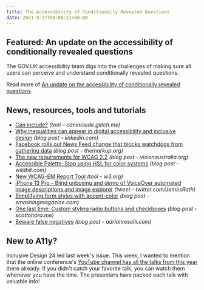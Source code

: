 ```yaml
---
title: The Accessibility of Conditionally Revealed Questions
date: 2021-9-27T08:00:21+00:00
---
```


## Featured: An update on the accessibility of conditionally revealed questions

The GOV.UK accessibility team digs into the challenges of making sure all users can perceive and understand conditionally revealed questions.

Read more of [An update on the accessibility of conditionally revealed questions](https://accessibility.blog.gov.uk/2021/09/21/an-update-on-the-accessibility-of-conditionally-revealed-questions/).

## News, resources, tools and tutorials

- [Can include?](https://caninclude.glitch.me) *(tool – caninclude.glitch.me)*
- [Why inequalities can appear in digital accessibility and inclusive design](https://www.linkedin.com/pulse/why-inequalities-can-appear-digital-accessibility-ford-williams) *(blog post – linkedin.com)*
- [Facebook rolls out News Feed change that blocks watchdogs from gathering data](https://themarkup.org/citizen-browser/2021/09/21/facebook-rolls-out-news-feed-change-that-blocks-watchdogs-from-gathering-data) *(blog post - themarkup.org)*
- [The new requirements for WCAG 2.2](https://www.visionaustralia.org/services/digital-access/blog/the-new-requirements-for-wcag-2-2) *(blog post - visionaustralia.org)*
- [Accessible Palette: Stop using HSL for color systems](https://wildbit.com/blog/2021/09/16/accessible-palette-stop-using-hsl-for-color-systems) *(blog post - wildbit.com)*
- [New WCAG-EM Report Tool](https://www.w3.org/WAI/eval/report-tool/) *(tool - w3.org)*
- [iPhone 13 Pro - Blind unboxing and demo of VoiceOver automated image descriptions and image explorer](https://twitter.com/JamesRath/status/1440775798672158727) *(tweet - twitter.com/JamesRath)*
- [Simplifying form styles with accent-color](https://www.smashingmagazine.com/2021/09/simplifying-form-styles-accent-color/) *(blog post - smashingmagazine.com)*
- [One last time: Custom styling radio buttons and checkboxes](https://www.scottohara.me//blog/2021/09/24/custom-radio-checkbox-again.html) *(blog post - scottohara.me)*
- [Beware false negatives](https://adrianroselli.com/2021/09/beware-false-negatives.html) *(blog post - adrianroselli.com)*

## New to A11y?

Inclusive Design 24 led last week's issue. This week, I wanted to mention that the online conference's [YouTube channel has all the talks from this year](https://www.youtube.com/inclusivedesign24) there already. If you didn't catch your favorite talk, you can watch them whenever you have the time. The presenters have packed each talk with valuable info!
